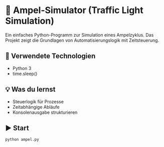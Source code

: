 # 🚦 Ampel-Simulator (Traffic Light Simulation)

Ein einfaches Python-Programm zur Simulation eines Ampelzyklus. Das Projekt zeigt die Grundlagen von Automatisierungslogik mit Zeitsteuerung.

## 🔧 Verwendete Technologien
- Python 3
- time.sleep()

## 💡 Was du lernst
- Steuerlogik für Prozesse
- Zeitabhängige Abläufe
- Konsolenausgabe strukturieren

## ▶️ Start
```bash
python ampel.py
